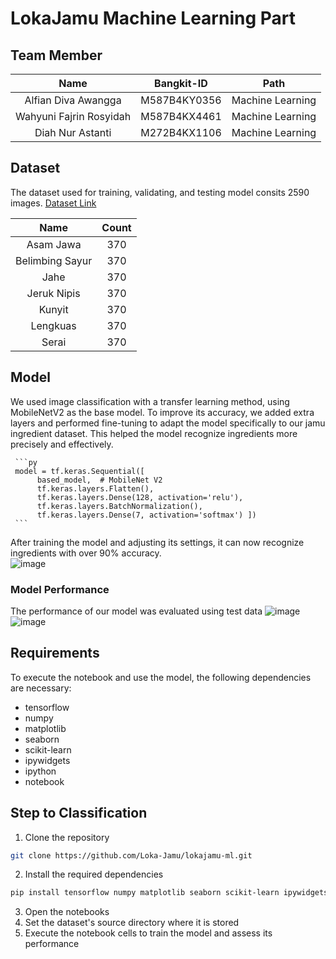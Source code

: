 # LokaJamu Machine Learning Part

## Team Member

|          Name         | Bangkit-ID |       Path       |
|:---------------------:|:----------:|:----------------:|
|  Alfian Diva Awangga  |  M587B4KY0356  | Machine Learning |
|  Wahyuni Fajrin Rosyidah  |  M587B4KX4461  | Machine Learning |
|   Diah Nur Astanti    |  M272B4KX1106  |  Machine Learning |

## Dataset
The dataset used for training, validating, and testing model consits 2590 images.
[Dataset Link](https://drive.google.com/drive/folders/1hnSqTgtMHFG2HYy9ayQctXj6X6dkaD4y?usp=drive_link)

|          Name         | Count | 
|:---------------------:|:----------:|
|  Asam Jawa  |  370  | 
|  Belimbing Sayur  |  370  | 
|   Jahe  |  370  | 
|  Jeruk Nipis  |  370  | 
|  Kunyit  |  370  | 
|   Lengkuas  |  370  | 
|   Serai  |  370  |

## Model
We used image classification with a transfer learning method, using MobileNetV2 as the base model. To improve its accuracy, we added extra layers and performed fine-tuning to adapt the model specifically to our jamu ingredient dataset. This helped the model recognize ingredients more precisely and effectively.

     ```py
     model = tf.keras.Sequential([
          based_model,  # MobileNet V2
          tf.keras.layers.Flatten(),
          tf.keras.layers.Dense(128, activation='relu'),
          tf.keras.layers.BatchNormalization(),
          tf.keras.layers.Dense(7, activation='softmax') ])
     ```

After training the model and adjusting its settings, it can now recognize ingredients with over 90% accuracy.<br /> 
![image](https://github.com/user-attachments/assets/986d579d-f951-4d14-9b7e-db94fb6d1389)

### Model Performance
The performance of our model was evaluated using test data
![image](https://github.com/user-attachments/assets/8b5ff7a9-2b2b-4c4d-ab03-c131b629f7f0)
![image](https://github.com/user-attachments/assets/ad48c4f4-e59b-4512-ba38-56ec37185b1d)


## Requirements
To execute the notebook and use the model, the following dependencies are necessary:
- tensorflow
- numpy
- matplotlib
- seaborn
- scikit-learn
- ipywidgets
- ipython
- notebook

## Step to Classification
1. Clone the repository
```bash
git clone https://github.com/Loka-Jamu/lokajamu-ml.git
```
2. Install the required dependencies
```bash
pip install tensorflow numpy matplotlib seaborn scikit-learn ipywidgets ipython notebook
```
3. Open the notebooks
4. Set the dataset's source directory where it is stored
5. Execute the notebook cells to train the model and assess its performance

